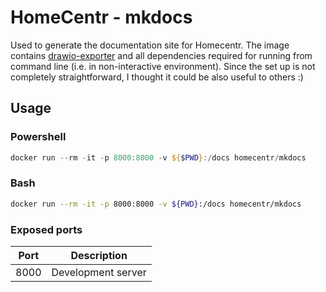 # HomeCentr - mkdocs
Used to generate the documentation site for Homecentr. The image contains [drawio-exporter](https://github.com/LukeCarrier/mkdocs-drawio-exporter) and all dependencies required for running from command line (i.e. in non-interactive environment). Since the set up is not completely straightforward, I thought it could be also useful to others :)

## Usage

### Powershell

```Powershell
docker run --rm -it -p 8000:8000 -v ${$PWD}:/docs homecentr/mkdocs
```

### Bash

```Bash
docker run --rm -it -p 8000:8000 -v ${PWD}:/docs homecentr/mkdocs
```

### Exposed ports

| Port | Description |
|------|-------------|
| 8000 | Development server |